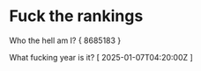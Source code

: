 # Fuck the rankings

Who the hell am I?
{ 8685183 }

What fucking year is it?
[ 2025-01-07T04:20:00Z ]
